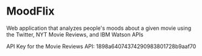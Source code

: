 # MoodFlix
Web application that analyzes people's moods about a given movie using the Twitter, NYT Movie Reviews, and IBM Watson APIs


API Key for the Movie Reviews API: 1898a64074374290983801728b9aaf70
